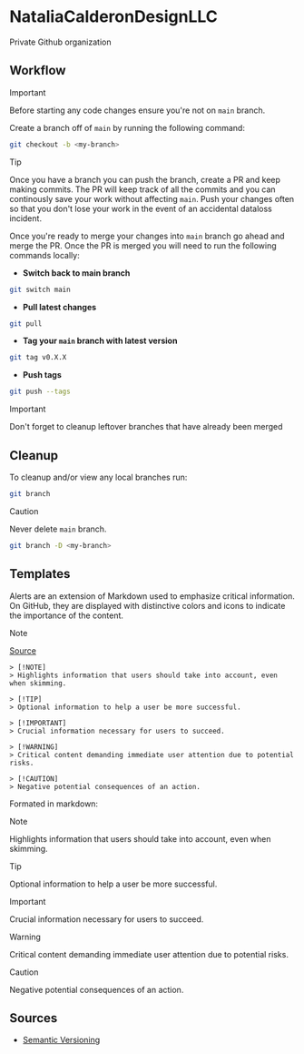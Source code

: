 # NataliaCalderonDesignLLC

Private Github organization

## Workflow

> [!IMPORTANT]  
> Before starting any code changes ensure you're not on `main` branch.

Create a branch off of `main` by running the following command:

```bash
git checkout -b <my-branch>
```

> [!TIP]
> Once you have a branch you can push the branch, create a PR and keep making commits. The PR will keep track of all the commits and you can continously save your work without affecting `main`. Push your changes often so that you don't lose your work in the event of an accidental dataloss incident.

Once you're ready to merge your changes into `main` branch go ahead and merge the PR. Once the PR is merged you will need to run the following commands locally:

* **Switch back to main branch**

```bash
git switch main
```

* **Pull latest changes**

```bash
git pull
```

* **Tag your `main` branch with latest version**

```bash
git tag v0.X.X
```

* **Push tags**

```bash
git push --tags
```

> [!IMPORTANT]  
> Don't forget to cleanup leftover branches that have already been merged

## Cleanup

To cleanup and/or view any local branches run:

```bash
git branch
```

> [!CAUTION]
> Never delete `main` branch.

```bash
git branch -D <my-branch>
```

## Templates

Alerts are an extension of Markdown used to emphasize critical information. On GitHub, they are displayed with distinctive colors and icons to indicate the importance of the content.

> [!NOTE]  
> [Source](https://github.com/orgs/community/discussions/16925)

```text
> [!NOTE]  
> Highlights information that users should take into account, even when skimming.

> [!TIP]
> Optional information to help a user be more successful.

> [!IMPORTANT]  
> Crucial information necessary for users to succeed.

> [!WARNING]  
> Critical content demanding immediate user attention due to potential risks.

> [!CAUTION]
> Negative potential consequences of an action.
```

Formated in markdown:

> [!NOTE]  
> Highlights information that users should take into account, even when skimming.

> [!TIP]
> Optional information to help a user be more successful.

> [!IMPORTANT]  
> Crucial information necessary for users to succeed.

> [!WARNING]  
> Critical content demanding immediate user attention due to potential risks.

> [!CAUTION]
> Negative potential consequences of an action.

## Sources

* [Semantic Versioning](https://semver.org/)
